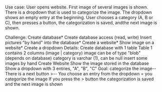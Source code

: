Use case:
	User opens website.
	First image of several images is shown.
	There is a dropdown that is used to categorize the image.
	The dropdown shows an empty entry at the beginning.
	User chooses a category (A, B or C), then presses a button, the categorization is saved, andthe next image is shown.

Challenge:
	Create database* 
	Create database access (read, write)
	Insert pictures "by hand" into the database* 
	Create a website* Show image on a website* 
	Create a dropdown
Details:
	Create database with 1 table
		Table 1 contains 2 columns (image | category)
		image can be of type "blob" (depends on database)
		category is varchar (1), can be null
		insert some images by hand
	Create Website
 		Show the image stored in the database
		Show a dropdown with 3 entries, "A", "B", "C" 
		Goal: categorize the image-- There is a next button >-- You choose an entry from the dropdown = you categorize the image
		If you press the > button the categorization is saved and the next image is shown
